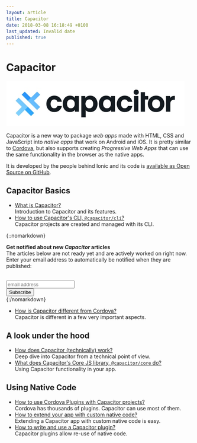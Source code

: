 ```yaml
---
layout: article
title: Capacitor
date: 2018-03-08 16:18:49 +0100
last_updated: Invalid date
published: true
---
```

# Capacitor

![Capacitor Logo](capacitor/images/capacitor-logo.jpg)

Capacitor is a new way to package _web apps_ made with HTML, CSS and JavaScript into _native apps_ that work on Android and iOS. It is pretty similar to [Cordova](https://cordova.apache.org), but also supports creating _Progressive Web Apps_ that can use the same functionality in the browser as the native apps.

It is developed by the people behind Ionic and its code is [available as Open Source on GitHub](https://github.com/ionic-team/capacitor).

## Capacitor Basics

* [What is Capacitor?](capacitor/what-is-capacitor.md)  
  Introduction to Capacitor and its features.
* [How to use Capacitor's CLI, `@capacitor/cli`?](capacitor/cli.md)  
  Capacitor projects are created and managed with its CLI.

{::nomarkdown}
<div id="update-box">

  <strong>Get notified about new <em>Capacitor</em> articles</strong><br>
  The articles below are not ready yet and are actively worked on right now. Enter your email address to automatically be notified when they are published:<br>
  <br>

<!-- Begin MailChimp Signup Form -->
<link href="//cdn-images.mailchimp.com/embedcode/horizontal-slim-10_7.css" rel="stylesheet" type="text/css">
<style type="text/css">
  #mc_embed_signup{ clear:left; font:14px Helvetica,Arial,sans-serif; width:100%;}
</style>
<div id="mc_embed_signup">
  <form action="//zone.us16.list-manage.com/subscribe/post?u=343ee35d12246a68f6310af0c&amp;id=ada3d479a5" method="post" id="mc-embedded-subscribe-form" name="mc-embedded-subscribe-form" class="validate" target="_blank" novalidate>
    <div id="mc_embed_signup_scroll">
      <input type="email" value="" name="EMAIL" class="email" id="mce-EMAIL" placeholder="email address" required>
        <!-- real people should not fill this in and expect good things - do not remove this or risk form bot signups-->
      <div style="position: absolute; left: -5000px;" aria-hidden="true"><input type="text" name="b_343ee35d12246a68f6310af0c_ada3d479a5" tabindex="-1" value=""></div>
      <div class="clear"><input type="submit" value="Subscribe" name="subscribe" id="mc-embedded-subscribe" class="button"></div>
    </div>
  </form>
</div>
<!--End mc_embed_signup-->

</div>
{:/nomarkdown}

<div id="future-content">

* [How is Capacitor different from Cordova?](capacitor/differences-between-capacitor-and-cordova.md)  
  Capacitor is different in a few very important aspects.

## A look under the hood

* [How does Capacitor (technically) work?](capacitor/deep-dive-into-capacitor.md)  
  Deep dive into Capacitor from a technical point of view.
* [What does Capacitor's Core JS library, `@capacitor/core` do?](capacitor/core.md)  
  Using Capacitor functionality in your app.

## Using Native Code

* [How to use Cordova Plugins with Capacitor projects?]()  
  Cordova has thousands of plugins. Capacitor can use most of them.
* [How to extend your app with custom native code?]()  
  Extending a Capacitor app with custom native code is easy.
* [How to write and use a Capacitor plugin?]()  
  Capacitor plugins allow re-use of native code.

</div>
